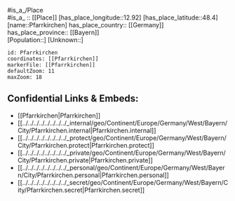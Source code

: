 ﻿---
location: [48.4,12.92] 
mapzoom: [7,12] 
mapmarker: city 
type: City
tags:
- geo/City


SpocWebEntityId: 33343
isDeleted: false
confidential: public

---
#is_a_/Place  
#is_a_ :: [[Place]] 
[has_place_longitude::12.92] 
[has_place_latitude::48.4] 
[name::Pfarrkirchen] 
has_place_country:: [[Germany]]  
has_place_province:: [[Bayern]]  
[Population::] 
[Unknown::] 


```leaflet
id: Pfarrkirchen
coordinates: [[Pfarrkirchen]] 
markerFile: [[Pfarrkirchen]] 
defaultZoom: 11 
maxZoom: 18
```


## Confidential Links & Embeds: 
- [[Pfarrkirchen|Pfarrkirchen]]  
- [[../../../../../../../../_internal/geo/Continent/Europe/Germany/West/Bayern/City/Pfarrkirchen.internal|Pfarrkirchen.internal]] 
- [[../../../../../../../../_protect/geo/Continent/Europe/Germany/West/Bayern/City/Pfarrkirchen.protect|Pfarrkirchen.protect]] 
- [[../../../../../../../../_private/geo/Continent/Europe/Germany/West/Bayern/City/Pfarrkirchen.private|Pfarrkirchen.private]] 
- [[../../../../../../../../_personal/geo/Continent/Europe/Germany/West/Bayern/City/Pfarrkirchen.personal|Pfarrkirchen.personal]] 
- [[../../../../../../../../_secret/geo/Continent/Europe/Germany/West/Bayern/City/Pfarrkirchen.secret|Pfarrkirchen.secret]] 
